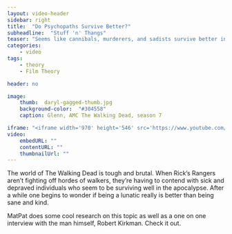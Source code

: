 ```yaml
---
layout: video-header
sidebar: right
title:  "Do Psychopaths Survive Better?"
subheadline:  "Stuff 'n' Thangs"
teaser: "Seems like cannibals, murderers, and sadists survive better in the world of the TWD than normal folks. But is it really true? "
categories:
    - video
tags:
    - theory
    - Film Theory

header: no

image:
    thumb:  daryl-gagged-thumb.jpg
    background-color:  "#304558"
    caption: Glenn, AMC The Walking Dead, season 7

iframe: "<iframe width='970' height='546' src='https://www.youtube.com/embed/uHxtDtZOgRA' frameborder='0' allowfullscreen></iframe>"
video:
    embedURL: ""
    contentURL: ""
    thumbnailUrl: ""    
---
```


The world of The Walking Dead is tough and brutal. When Rick’s Rangers aren’t fighting off hordes of walkers, they’re having to contend with sick and depraved individuals who seem to be surviving well in the apocalypse. After a while one begins to wonder if being a lunatic really is better than being sane and kind.

MatPat does some cool research on this topic as well as a one on one interview with the man himself, Robert Kirkman. Check it out.


